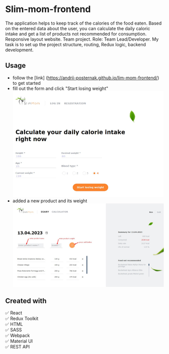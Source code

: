 # Slim-mom-frontend

The application helps to keep track of the calories of the food eaten. Based on
the entered data about the user, you can calculate the daily caloric intake and
get a list of products not recommended for consumption. Responsive layout
website. Team project. Role: Team Lead/Developer. My task is to set up the
project structure, routing, Redux logic, backend development.

## Usage

- follow the [link] (https://andrii-posternak.github.io/lim-mom-frontend/) to
  get started
- fill out the form and click "Start losing weight"  
   ![an example interface](./public/example1.jpg)
- added a new product and its weight  
  ![an example interface](./public/example2.jpg)

## Created with

:white_check_mark: React  
:white_check_mark: Redux Toolkit  
:white_check_mark: HTML  
:white_check_mark: SASS  
:white_check_mark: Webpack  
:white_check_mark: Material UI  
:white_check_mark: REST API
